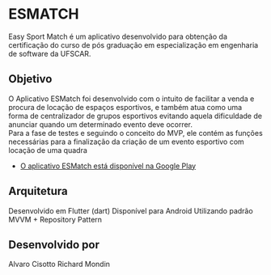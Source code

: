 # ESMATCH

Easy Sport Match é um aplicativo desenvolvido para obtenção da certificação do curso de pós graduação em especialização em engenharia de software da UFSCAR.

## Objetivo

O Aplicativo ESMatch foi desenvolvido com o intuito de facilitar a venda e  procura de locação de espaços esportivos, e também atua como uma forma de  centralizador de grupos esportivos evitando aquela dificuldade de anunciar  quando um determinado evento deve ocorrer.  
Para a fase de testes e seguindo o conceito do MVP, ele contém as funções necessárias para a finalização da criação de um evento esportivo com locação de uma quadra


- [O aplicativo ESMatch está disponível na Google Play](https://play.google.com/store/apps/details?id=com.esmatch.ar.company)


## Arquitetura

Desenvolvido em Flutter (dart)
Disponível para Android
Utilizando padrão MVVM + Repository Pattern


## Desenvolvido por

Alvaro Cisotto
Richard Mondin